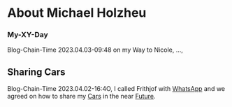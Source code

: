 # About Michael Holzheu

### My-XY-Day

Blog-Chain-Time 2023.04.03-09:48 on my Way to Nicole, ...,


## Sharing Cars

Blog-Chain-Time 2023.04.02-16:4O, I called Frithjof with [WhatsApp](9000047.md) and we agreed on how to share my [Cars](20000004.md) in the near [Future](10000004.md).

